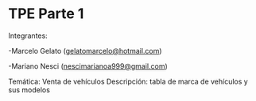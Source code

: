 # TPE Parte 1
Integrantes:

-Marcelo Gelato (gelatomarcelo@hotmail.com)

-Mariano Nesci (nescimarianoa999@gmail.com)

Temática: Venta de vehículos
Descripción: tabla de marca de vehículos y sus modelos
